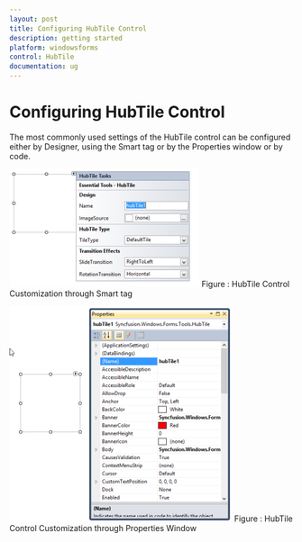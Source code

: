 ```yaml
---
layout: post
title: Configuring HubTile Control 
description: getting started
platform: windowsforms
control: HubTile
documentation: ug
---
```

# Configuring HubTile Control 

The most commonly used settings of the HubTile control can be configured either by Designer, using the Smart tag or by the Properties window or by code. 



![hub](Configuring-hubtile-control_images/Configuring-hubtile-control_img1.png) 
Figure : HubTile Control Customization through Smart tag


 ![hub](Configuring-hubtile-control_images/Configuring-hubtile-control_img2.png) 
Figure : HubTile Control Customization through Properties Window




